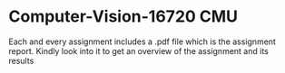 # Computer-Vision-16720 CMU
Each and every assignment includes a .pdf file which is the assignment report. Kindly look into it to get an overview of the assignment and its results
